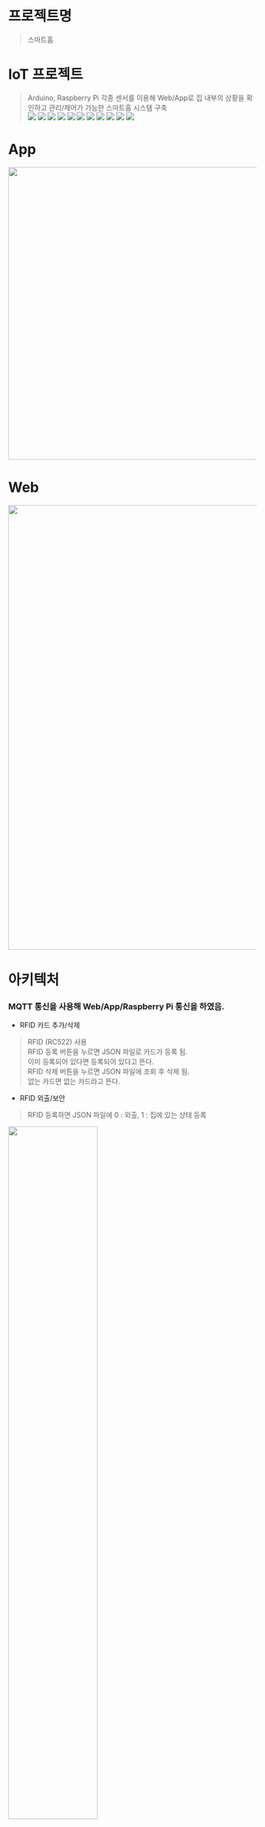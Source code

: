 # 프로젝트명
> 스마트홈

# IoT 프로젝트
> Arduino, Raspberry Pi 각종 센서를 이용해 Web/App로 집 내부의 상황을 확인하고 관리/제어가 가능한 스마트홈 시스템 구축  
<img src="https://img.shields.io/badge/C-A8B9CC?style=flat-square&logo=C&logoColor=white"/> <img src="https://img.shields.io/badge/Python-3776AB?style=flat-square&logo=python&logoColor=white"/> <img src="https://img.shields.io/badge/JavaScript-F7DF1E?style=flat-square&logo=JavaScript&logoColor=white"/> <img src="https://img.shields.io/badge/HTML-E34F26?style=flat-square&logo=HTML5&logoColor=white"/> <img src="https://img.shields.io/badge/CSS-1572B6?style=flat-square&logo=CSS3&logoColor=white"/> <img src="https://img.shields.io/badge/Bootstrap-7952B3?style=flat-square&logo=Bootstrap&logoColor=white"/> <img src="https://img.shields.io/badge/Arduino-00979D?style=flat-square&logo=Arduino&logoColor=white"/> <img src="https://img.shields.io/badge/Raspberry Pi-A22846?style=flat-square&logo=Raspberry Pi&logoColor=white"/> <img src="https://img.shields.io/badge/Android-3DDC84?style=flat-square&logo=Android&logoColor=white"/> <img src="https://img.shields.io/badge/Kotlin-7F52FF?style=flat-square&logo=Kotlin&logoColor=white"/> <img src="https://img.shields.io/badge/Django-092E20?style=flat-square&logo=Django&logoColor=white"/>

# App
<img width="593" src="https://user-images.githubusercontent.com/12439450/188380806-e4459c10-4073-44ad-a7ce-997b14558962.png">

# Web
<img width="901" src="https://user-images.githubusercontent.com/12439450/188381166-68636102-19e4-4f04-93c7-f64705131c31.png">

# 아키텍처
### MQTT 통신을 사용해 Web/App/Raspberry Pi 통신을 하였음.

- RFID 카드 추가/삭제
> RFID (RC522) 사용  
> RFID 등록 버튼을 누르면 JSON 파일로 카드가 등록 됨.  
> 이미 등록되어 있다면 등록되어 있다고 뜬다.  
> RFID 삭제 버튼을 누르면 JSON 파일에 조회 후 삭제 됨.  
> 없는 카드면 없는 카드라고 뜬다.  
- RFID 외출/보안  
> RFID 등록하면 JSON 파일에 0 : 외출, 1 : 집에 있는 상태 등록  
<img width="60%" src="https://user-images.githubusercontent.com/12439450/188371995-9742adfd-2f4f-401e-9c27-ebc32a253a44.png">

> 외출/복귀시 JSON 파일에 집에 있는 사람 수를 저장 후 Web과 App에 알림이 뜬다.  
<img width="591" src="https://user-images.githubusercontent.com/12439450/188372487-ee3cdd57-9c1b-42a6-bfc5-ce1f5df5e0b9.png">

> 집에 사람이 아무도 없을때 보안 기능
집에 사람이 아무도 없을 때 PIR센서에 움직임이 감지되면 부저로 소리가 울리고 LED가 깜빡깜빡 거린다.  
그리고 Web/App에 알림이 울리게 된다.
<img width="602" src="https://user-images.githubusercontent.com/12439450/188373005-c51f0aee-64fe-4608-836b-d99c378914d9.png">

- 온도, 습도, 미세먼지
> 라즈베리파이에서 온습도, 미세먼지를 체크 후 Web/App에 출력
<img width="995" src="https://user-images.githubusercontent.com/12439450/188373185-da8569ad-fc4c-4cc0-8f0f-623730ca5ebc.png">

- 파이카메라  
> 라즈베리파이에 파이 카메라를 연결 후 MQTT를 통하여 Web/App 모두 CCTV 제어 가능  

- 커튼 올리기/내리기, 전등 On/Off  
>  서보모터로 커튼 구현  
>  MQTT 통신으로 전등 On/Off 구현  

- 전자 시계  
> 4x세그먼트 캐소드 사용  
> 현재 시간을 출력  

- App 알람  
> Date/Time PickerDialog를 활용하여 알람 기능 구현  

- 반려동물 사료주기  
> 사료통에 서보모터를 달아서 사료 공급  
> Web/App에 사료시간을 설정해서 자동으로 사료 공급  
<img width="316" src="https://user-images.githubusercontent.com/12439450/188378326-cfeadc37-c295-4361-94fa-96963c37b1d5.png">

- 반려동물 물 주기  
> Raspberry Pi와 Arduino 연동  
> 물높이 센서(B75) 센서 사용  
> 물 높이를 실시간으로 측정해 자동으로 물 공급 가능  
> Web/App에 물 버튼 클릭 시 물 공급 가능  

- 큰 소리 감지  
> 사운드 소리 감지 센서 (LM393) 센서 사용  
> Raspberry Pi와 Arduino 연동  
> 실시간으로 큰 소리를 감지해 수준 이상이 되면 Web/App 알람 기능  

# 시행 영상 및 자세한 기능 소개 PPT 
시행 영상 : [Click](https://www.youtube.com/watch?v=DSjFLNet0Gc)  
PPT : [Click](https://docs.google.com/presentation/d/1-jFBKCyaAQyeGL1tQS6VXlrhtpOCh3nr/edit?usp=sharing&ouid=110387775802768263360&rtpof=true&sd=true)  
App Github : [Click](https://github.com/lkh1212/iotweb_app)
